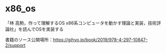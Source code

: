 # x86_os
「林 高勲，作って理解するOS x86系コンピュータを動かす理論と実装，技術評論社」を読んでOSを実装する

書籍のソース公開場所：https://gihyo.jp/book/2019/978-4-297-10847-2/support
